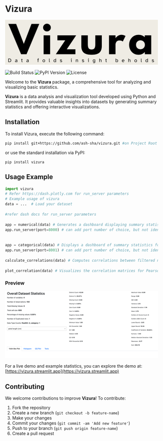 # Vizura


![Vizura Logo](https://raw.githubusercontent.com/ash-sha/vizura/refs/heads/main/logo.png)

![Build Status](https://img.shields.io/github/workflow/status/ash-sha/vizura/Python%20CI?label=build)
![PyPI Version](https://img.shields.io/pypi/v/vizura?logo=pypi)
![License](https://img.shields.io/pypi/l/vizura?logo=open-source)

Welcome to the **Vizura** package, a comprehensive tool for analyzing and visualizing basic statistics.

**Vizura** is a data analysis and visualization tool developed using Python and Streamlit. It provides valuable insights into datasets by generating summary statistics and offering interactive visualizations.

## Installation

To install Vizura, execute the following command:

```bash
pip install git+https://github.com/ash-sha/vizura.git #on Project Root directory
````
or  use the standard installation via PyPI:
```
pip install vizura
```

## Usage Example

```python
import vizura
# Refer https://dash.plotly.com for run_server parameters
# Example usage of vizura
data = ...  # Load your dataset

#refer dash docs for run_server parameters

app = numerical(data) # Generates a dashboard displaying summary statistics for numerical columns in the dataset.
app.run_server(port=8000) # can add port number of choice, but not identical


app = categorical(data) # Displays a dashboard of summary statistics for categorical columns.
app.run_server(port=8001) # can add port number of choice, but not identical 

calculate_correlations(data) # Computes correlations between filtered numerical columns using Pearson, Kendall, and Spearman methods.

plot_correlation(data) # Visualizes the correlation matrices for Pearson, Kendall, and Spearman.
```

###  Preview


![Video Thumbnail](https://raw.githubusercontent.com/ash-sha/Vizura/refs/heads/main/thumbnail.png)


For a live demo and example statistics, you can explore the demo at: [https://vizura.streamlit.app](https://vizura.streamlit.app)

## Contributing

We welcome contributions to improve **Vizura**! To contribute:
1. Fork the repository
2. Create a new branch (`git checkout -b feature-name`)
3. Make your changes
4. Commit your changes (`git commit -am 'Add new feature'`)
5. Push to your branch (`git push origin feature-name`)
6. Create a pull request
